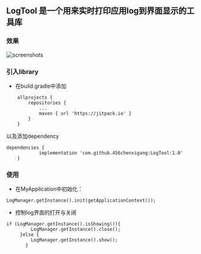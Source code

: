 ## LogTool 是一个用来实时打印应用log到界面显示的工具库

### 效果
![screenshots](screenshots.gif)

### 引入library
- 在build.gradle中添加
```
	allprojects {
		repositories {
			...
			maven { url 'https://jitpack.io' }
		}
	}
```
以及添加dependency
```	
dependencies {
   	        implementation 'com.github.456chenxigang:LogTool:1.0'
   	}
```

### 使用
- 在MyApplication中初始化：
```
LogManager.getInstance().init(getApplicationContext());
```
- 控制log界面的打开与关闭
```
if (LogManager.getInstance().isShowing()){
         LogManager.getInstance().close();
     }else {
         LogManager.getInstance().show();
       }
```